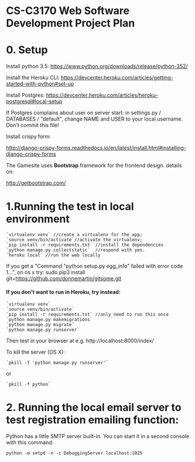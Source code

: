 ﻿# CS-C3170 Web Software Development Project Plan

# 0. Setup
Install python 3.5:
https://www.python.org/downloads/release/python-352/

Install the Heroku CLI:
https://devcenter.heroku.com/articles/getting-started-with-python#set-up

Install Postgres:
https://devcenter.heroku.com/articles/heroku-postgresql#local-setup

If Postgres complains about user on server start:
 in settings.py / DATABASES / "default", change NAME and USER to your local username. Don't commit this file!

Install crispy form:

http://django-crispy-forms.readthedocs.io/en/latest/install.html#installing-django-crispy-forms  
 
The Gamesite uses **Bootstrap** framework for the frontend design. details on:

http://getbootstrap.com/


# 1.Running the test in local environment
    `virtualenv venv` //create a virtualenv for the app;
    `source venv/bin/activate`//activate the virtualenv;
    `pip install -r requirements.txt` //install the dependencies
    `python manage.py collectstatic`  //respond with yes.
    `heroku local` //run the web locally

 If you get a "Command "python setup.py egg_info" failed with error code 1...", on os x try:
 sudo pip3 install git+https://github.com/donnemartin/gitsome.git
 
 
 #### If you don't want to run in Heroku, try instead: ####
    `virtualenv venv`
    `source venv/bin/activate`
    `pip install -r requirements.txt` //only need to run this once
    `python manage.py makemigrations` 
    `python manage.py migrate`
    `python manage.py runserver`

Then test in your browser at e.g. http://localhost:8000/index/

To kill the server (OS X):

    `pkill -f 'python manage.py runserver'`
or  
    
    `pkill -f python`
    
# 2. Running the local email server to test registration emailing function:

Python has a little SMTP server built-in. You can start it in a second console with this command:

`python -m smtpd -n -c DebuggingServer localhost:1025`